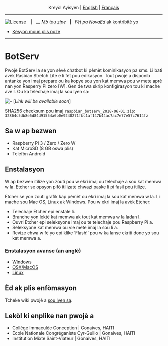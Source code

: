 <p align="center">
  <span>Krey&ograve;l Ayisyen</span> |
  <a href="https://github.com/novaed/botserv/blob/master/README.en.md">English</a> |
  <a href="https://github.com/novaed/botserv/blob/master/README.fr.md">Français</a>
</p>

---

[![License](http://img.shields.io/badge/License-MIT-blue.svg)](http://opensource.org/licenses/MIT)
&nbsp;&nbsp; **|**&nbsp;&nbsp; *__ Mb tou zipe* &nbsp;&nbsp;**|**&nbsp;&nbsp; *Fèt pa [NovaEd](https://novaed.github.io)* ak kontribitè yo

- [Kesyon moun plis poze](https://github.com/novaed/botserv/wiki/FAQ)

---


# BotServ

Pwojè BotServ la se yon sèvè chatbot ki pèmèt kominikasyon pa sms. Li bati avèk Rasbian Stretch Lite e li fèt pou edikasyon. Tout pwojè a disponib antanke yon imaj prepare ou ka kopye sou yon kat memwa pou w mete aprè nan yon Rasperry Pi zero [W]. Gen de twa skrip konfigirasyon tou ki mache avè l. Ou ka telechaje imaj la sou lyen sa:

![-](https://github.com/NovaEd/botserv/raw/master/microsd-icon.png) [*Link will be available soon*]
 
SHA256 checksum pou imaj `raspbian_botserv_2018-06-01.zip`:
```32864c5db8e5d84d91554a6b0e9240271fbc1af147b44ac7ac7e77e57c7614fz```

## Sa w ap bezwen

* Raspberry Pi 3 / Zero / Zero W
* Kat MicroSD (8 GB oswa plis)
* Telefòn Android

## Enstalasyon

W ap bezwen itilize yon zouti pou w ekri imaj ou telechaje a sou kat memwa w la. Etcher se opsyon pifò itilizatè chwazi paske li pi fasil pou itilize.

Etcher se yon zouti grafik kap pèmèt ou ekri imaj la sou kat memwa w la. Li mache sou Mac OS, Linux ak Windows. Pou w ekri imaj la avèk Etcher:

 - Telechaje Etcher epi enstale li.
 - Branche yon lektè kat memwa ak tout kat memwa w la ladan l.
 - Ouvri Etcher epi seleksyone imaj ou te telechaje pou Raspberry Pi a.
 - Seleksyone kat memwa ou vle mete imaj la sou li a.
 - Revize chwa w fè yo epi klike ‘Flash!’ pou w ka lanse ekriti done yo sou kat memwa a.

### Enstalasyon avanse (an anglè)
- [Windows](https://www.raspberrypi.org/documentation/installation/installing-images/windows.md)
- [OSX/MacOS](https://www.raspberrypi.org/documentation/installation/installing-images/mac.md)
- [Linux](https://www.raspberrypi.org/documentation/installation/installing-images/linux.md)


## Èd ak plis enfòmasyon
Tcheke wiki pwojè a [sou lyen sa](https://github.com/NovaEd/botserv/wiki).

## Lekòl ki enplike nan pwojè a
 - Collège Immaculée Conception | Gonaives, HAITI
 - Ecole Nationale Congréganiste Cyr-Guillo | Gonaives, HAITI
 - Institution Mixte Saint-Viateur | Gonaives, HAITI

